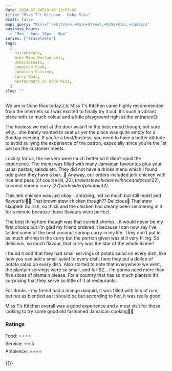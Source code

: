 ```yaml
---
date: 2024-07-04T10:45:12+03:00
title: "Miss T's Kitchen - Ocho Rios"
draft: false
maps_query: "Miss+T's+Kitchen,+Main+Street,+Ocho+Rios,+Jamaica"
business_hours:
  - "Mon - Sun: 12pm - 9pm"
series: ["traveleats"]
tags:
  [
    nairobieats,
    Ocho Rios Restaurants,
    Ochorioseats,
    Jamaican Food,
    Jamaican Cuisine,
    Curry Goat,
    Restaurants In Ocho Rios,
  ]
slug: ""
---
```


We are in Ocho Rios today🇯🇲 Miss T’s Kitchen came highly recommended from the internets so I was excited to finally try it out. It’s such a vibrant place with so much colour and a little playground right at the entrance😊

The hostess we met at the door wasn’t in the best mood though, not sure why… she barely wanted to seat us yet the place was quite empty for a Sunday evening. If you’re a host/hostess, you need to have a better attitude to avoid sullying the experience of the patron, especially since you’re the 1st person the customer meets.

Luckily for us, the servers were much better so it didn’t spoil the experience. The menu was filled with many Jamaican favourites plus your usual pastas, salads etc. They did not have a drinks menu which I found odd given they have a bar…🤔 Anyway, our orders included jerk chicken with rice and peas (of course lol, $20), brown stew chicken with rice and peas ($22), coconut shrimp curry ($27) and a side of plantain ($2).

This jerk chicken was just okay… amazing, not so much but still moist and flavourful👌🏾 That brown stew chicken though?? Delicious🤤 That stew slapped! So rich, so thick and the chicken had clearly been simmering in it for a minute because those flavours were perfect.

The best thing here though was that curried shrimp… it would never be my first choice but I’m glad my friend ordered it because I can now say I’ve tasted some of the best coconut shrimp curry in my life. They don’t put in as much shrimp in the curry but the portion given was still very filling. So delicious, so much flavour, that curry was the star of the whole dinner!

I found it odd that they had small servings of potato salad on every dish, like how you can add a small salad to every dish, here they put a dollop of potato salad on every dish. Also started to note that everywhere we went, the plantain servings were so small, and for $2… I’m gonna need more than five slices of plantain please. For a country that has so much plantain it’s surprising that they serve so little of it at restaurants.

For drinks - my friend had a mango daiquiri, it was filled with lots of rum, but not as blended as it should be but according to her, it was really good.

Miss T’s Kitchen overall was a good experience and a must visit for those looking to try some good old fashioned Jamaican cooking👌🏾

### Ratings

Food: ⭐️⭐️⭐️⭐️<br>
Service: ⭐️⭐️.5<br>
Ambience: ⭐️⭐️⭐️⭐️<br>

{{<remote-image-gallery key="miss-ts-kitchen">}}
